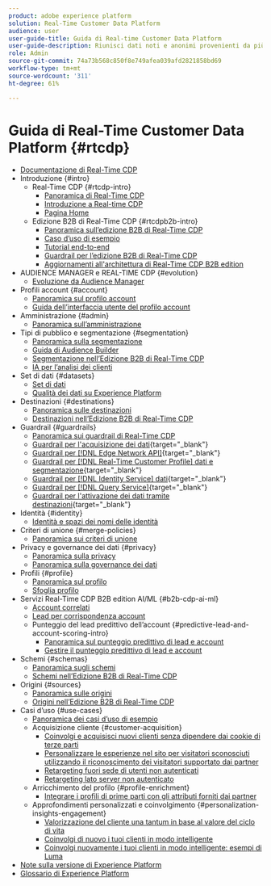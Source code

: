 ```yaml
---
product: adobe experience platform
solution: Real-Time Customer Data Platform
audience: user
user-guide-title: Guida di Real-time Customer Data Platform
user-guide-description: Riunisci dati noti e anonimi provenienti da più origini aziendali per creare profili cliente, tipi di pubblico da tali profili e attivare tali tipi di pubblico in destinazioni di terze parti.
role: Admin
source-git-commit: 74a73b568c850f8e749afea039afd2821858bd69
workflow-type: tm+mt
source-wordcount: '311'
ht-degree: 61%

---
```



# Guida di Real-Time Customer Data Platform {#rtcdp}

* [Documentazione di Real-Time CDP](home.md)
* Introduzione {#intro}
   * Real-Time CDP {#rtcdp-intro}
      * [Panoramica di Real-Time CDP](overview.md)
      * [Introduzione a Real-time CDP](get-started.md)
      * [Pagina Home](home-page-dashboards.md)
   * Edizione B2B di Real-Time CDP {#rtcdpb2b-intro}
      * [Panoramica sull’edizione B2B di Real-Time CDP](b2b-overview.md)
      * [Caso d’uso di esempio](./b2b-use-case.md)
      * [Tutorial end-to-end](./b2b-tutorial.md)
      * [Guardrail per l’edizione B2B di Real-Time CDP](b2b-guardrails.md)
      * [Aggiornamenti all&#39;architettura di Real-Time CDP B2B edition](b2b-architecture-upgrade.md)
* AUDIENCE MANAGER e REAL-TIME CDP {#evolution}
   * [Evoluzione da Audience Manager](aam-to-rtcdp.md)
* Profili account {#account}
   * [Panoramica sul profilo account](accounts/account-profile-overview.md)
   * [Guida dell’interfaccia utente del profilo account](accounts/account-profile-ui-guide.md)
* Amministrazione {#admin}
   * [Panoramica sull’amministrazione](administration/admin-overview.md)
* Tipi di pubblico e segmentazione {#segmentation}
   * [Panoramica sulla segmentazione](segmentation/segmentation-overview.md)
   * [Guida di Audience Builder](segmentation/audience-builder.md)
   * [Segmentazione nell’Edizione B2B di Real-Time CDP](segmentation/b2b.md)
   * [IA per l’analisi dei clienti](segmentation/customer-ai.md)
* Set di dati {#datasets}
   * [Set di dati](datasets/dataset.md)
   * [Qualità dei dati su Experience Platform](datasets/data-quality.md)
* Destinazioni {#destinations}
   * [Panoramica sulle destinazioni](destinations/overview.md)
   * [Destinazioni nell’Edizione B2B di Real-Time CDP](destinations/b2b.md)
* Guardrail {#guardrails}
   * [Panoramica sui guardrail di Real-Time CDP](guardrails/overview.md)
   * [Guardrail per l&#39;acquisizione dei dati](https://experienceleague.adobe.com/docs/experience-platform/ingestion/guardrails.html){target="_blank"}
   * [Guardrail per  [!DNL Edge Network API]](https://developer.adobe.com/data-collection-apis/docs/getting-started/guardrails/){target="_blank"}
   * [Guardrail per [!DNL Real-Time Customer Profile] dati e segmentazione](https://experienceleague.adobe.com/docs/experience-platform/profile/guardrails.html?lang=it){target="_blank"}
   * [Guardrail per [!DNL Identity Service] dati](https://experienceleague.adobe.com/docs/experience-platform/identity/guardrails.html){target="_blank"}
   * [Guardrail per [!DNL Query Service]](https://experienceleague.adobe.com/docs/experience-platform/query/guardrails.html){target="_blank"}
   * [Guardrail per l&#39;attivazione dei dati tramite destinazioni](https://experienceleague.adobe.com/docs/experience-platform/destinations/guardrails.html){target="_blank"}
* Identità {#identity}
   * [Identità e spazi dei nomi delle identità](profile/identities-overview.md)
* Criteri di unione {#merge-policies}
   * [Panoramica sui criteri di unione](profile/merge-policies.md)
* Privacy e governance dei dati {#privacy}
   * [Panoramica sulla privacy](privacy/privacy-overview.md)
   * [Panoramica sulla governance dei dati](privacy/data-governance-overview.md)
* Profili {#profile}
   * [Panoramica sul profilo](profile/profile-overview.md)
   * [Sfoglia profilo](profile/profile-browse.md)
* Servizi Real-Time CDP B2B edition AI/ML {#b2b-cdp-ai-ml}
   * [Account correlati](b2b-ai-ml-services/related-accounts.md)
   * [Lead per corrispondenza account](b2b-ai-ml-services/lead-to-account-matching.md)
   * Punteggio del lead predittivo dell’account {#predictive-lead-and-account-scoring-intro}
      * [Panoramica sul punteggio predittivo di lead e account](b2b-ai-ml-services/predictive-lead-and-account-scoring.md)
      * [Gestire il punteggio predittivo di lead e account](b2b-ai-ml-services/manage-predictive-lead-and-account-scoring.md)
* Schemi {#schemas}
   * [Panoramica sugli schemi](schemas/overview.md)
   * [Schemi nell’Edizione B2B di Real-Time CDP](schemas/b2b.md)
* Origini {#sources}
   * [Panoramica sulle origini](sources/sources-overview.md)
   * [Origini nell’Edizione B2B di Real-Time CDP](sources/b2b.md)
* Casi d’uso {#use-cases}
   * [Panoramica dei casi d’uso di esempio](/help/rtcdp/use-case-guides/overview.md)
   * Acquisizione cliente {#customer-acquisition}
      * [Coinvolgi e acquisisci nuovi clienti senza dipendere dai cookie di terze parti](/help/rtcdp/partner-data/prospecting.md)
      * [Personalizzare le esperienze nel sito per visitatori sconosciuti utilizzando il riconoscimento dei visitatori supportato dai partner](/help/rtcdp/partner-data/onsite-personalization.md)
      * [Retargeting fuori sede di utenti non autenticati](./partner-data/offsite-retargeting.md)
      * [Retargeting lato server non autenticato](./partner-data/unauthenticated-retargeting.md)
   * Arricchimento del profilo {#profile-enrichment}
      * [Integrare i profili di prime parti con gli attributi forniti dai partner](/help/rtcdp/partner-data/supplement-first-party-profiles.md)
   * Approfondimenti personalizzati e coinvolgimento {#personalization-insights-engagement}
      * [Valorizzazione del cliente una tantum in base al valore del ciclo di vita](/help/rtcdp/use-case-guides/evolve-one-time-value-lifetime-value/evolve-one-time-value-to-lifetime-value.md)
      * [Coinvolgi di nuovo i tuoi clienti in modo intelligente](/help/rtcdp/use-case-guides/intelligent-re-engagement/intelligent-re-engagement.md)
      * [Coinvolgi nuovamente i tuoi clienti in modo intelligente: esempi di Luma](/help/rtcdp/use-case-guides/intelligent-re-engagement/use-cases-luma.md)
* [Note sulla versione di Experience Platform](https://experienceleague.adobe.com/it/docs/experience-platform/release-notes/latest)
* [Glossario di Experience Platform](https://www.adobe.com/go/platform-glossary-it)